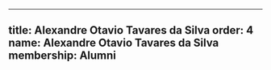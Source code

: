 ---
  title: Alexandre Otavio Tavares da Silva
  order: 4
  name: Alexandre Otavio Tavares da Silva
  membership: Alumni
  ---
  